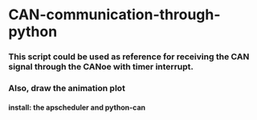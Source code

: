 # CAN-communication-through-python
### This script could be used as reference for receiving the CAN signal through the CANoe with timer interrupt. 
### Also, draw the animation plot
#### install: the apscheduler and python-can
